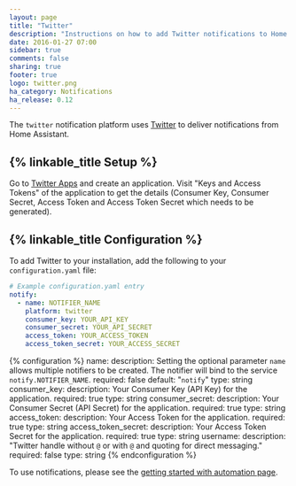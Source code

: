 ```yaml
---
layout: page
title: "Twitter"
description: "Instructions on how to add Twitter notifications to Home Assistant."
date: 2016-01-27 07:00
sidebar: true
comments: false
sharing: true
footer: true
logo: twitter.png
ha_category: Notifications
ha_release: 0.12
---
```



The `twitter` notification platform uses [Twitter](https://twitter.com) to deliver notifications from Home Assistant.

## {% linkable_title Setup %}

Go to [Twitter Apps](https://apps.twitter.com/app/new) and create an application. Visit "Keys and Access Tokens" of the application to get the details (Consumer Key, Consumer Secret, Access Token and Access Token Secret which needs to be generated).

## {% linkable_title Configuration %}

To add Twitter to your installation, add the following to your `configuration.yaml` file:

```yaml
# Example configuration.yaml entry
notify:
  - name: NOTIFIER_NAME
    platform: twitter
    consumer_key: YOUR_API_KEY
    consumer_secret: YOUR_API_SECRET
    access_token: YOUR_ACCESS_TOKEN
    access_token_secret: YOUR_ACCESS_SECRET
```

{% configuration %}
name:
  description: Setting the optional parameter `name` allows multiple notifiers to be created. The notifier will bind to the service `notify.NOTIFIER_NAME`.
  required: false
  default: "`notify`"
  type: string
consumer_key:
  description: Your Consumer Key (API Key) for the application.
  required: true
  type: string
consumer_secret:
  description: Your Consumer Secret (API Secret) for the application.
  required: true
  type: string
access_token:
  description: Your Access Token for the application.
  required: true
  type: string
access_token_secret:
  description: Your Access Token Secret for the application.
  required: true
  type: string
username:
  description: "Twitter handle without `@` or with `@` and quoting for direct messaging."
  required: false
  type: string
{% endconfiguration %}

To use notifications, please see the [getting started with automation page](/getting-started/automation/).

